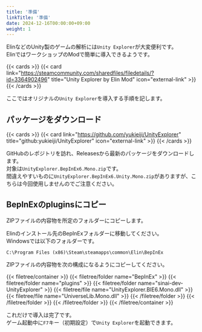 ```yaml
---
title: '準備'
linkTitle: '準備'
date: 2024-12-16T00:00:00+09:00
weight: 1
---
```


ElinなどのUnity製のゲームの解析には`Unity Explorer`が大変便利です。  
ElinではワークショップのModで簡単に導入できるようです。

{{< cards >}}
  {{< card link="https://steamcommunity.com/sharedfiles/filedetails/?id=3364902496" title="Unity Explorer by Elin Mod" icon="external-link" >}}
{{< /cards >}}

ここではオリジナルの`Unity Explorer`を導入する手順を記します。


## パッケージをダウンロード

{{< cards >}}
  {{< card link="https://github.com/yukieiji/UnityExplorer" title="github:yukieiji/UnityExplorer" icon="external-link" >}}
{{< /cards >}}

GitHubのレポジトリを訪れ、Releasesから最新のパッケージをダウンロードします。  
対象は`UnityExplorer.BepInEx6.Mono.zip`です。  
間違えやすいものに`UnityExplorer.BepInEx6.Unity.Mono.zip`がありますが、こちらは今回使用しませんのでご注意ください。


## BepInExのpluginsにコピー

ZIPファイルの内容物を所定のフォルダーにコピーします。

Elinのインストール先のBepInExフォルダーに移動してください。  
Windowsでは以下のフォルダーです。
```
C:\Program Files (x86)\Steam\steamapps\common\Elin\BepInEx
```

ZIPファイルの内容物を次の構成になるようにコピーしてください。

{{< filetree/container >}}
  {{< filetree/folder name="BepInEx" >}}
    {{< filetree/folder name="plugins" >}}
      {{< filetree/folder name="sinai-dev-UnityExplorer" >}}
        {{< filetree/file name="UnityExplorer.BIE6.Mono.dll" >}}
        {{< filetree/file name="UniverseLib.Mono.dll" >}}
      {{< /filetree/folder >}}
    {{< /filetree/folder >}}
  {{< /filetree/folder >}}
{{< /filetree/container >}}

これだけで導入は完了です。  
ゲーム起動中に`F7`キー（初期設定）で`Unity Explorer`を起動できます。
